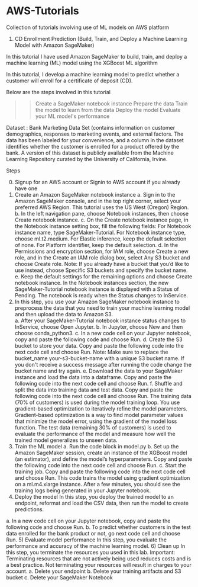 # AWS-Tutorials
Collection of tutorials involving use of ML models on AWS platform


1. CD Enrollment Prediction (Build, Train, and Deploy a Machine Learning Model with Amazon SageMaker)

In this tutorial I have used Amazon SageMaker to build, train, and deploy a machine learning (ML) model using the XGBoost ML algorithm

In this tutorial, I develop a machine learning model to predict whether a customer will enroll for a certificate of deposit (CD).

Below are the steps involved in this tutorial
>> Create a SageMaker notebook instance
>> Prepare the data
>> Train the model to learn from the data
>> Deploy the model
>> Evaluate your ML model's performance

Dataset :  Bank Marketing Data Set (contains information on customer demographics, responses to marketing events, and external factors. The data has been labeled for your convenience, and a column in the dataset identifies whether the customer is enrolled for a product offered by the bank. A version of this dataset is publicly available from the Machine Learning Repository curated by the University of California, Irvine.

Steps 

0) Signup for an AWS account or Signin to AWS account if you already have one
1) Create an Amazon SageMaker notebook instance 
  a. Sign in to the Amazon SageMaker console, and in the top right corner, select your preferred AWS Region. This tutorial uses the US West (Oregon) Region.
  b. In the left navigation pane, choose Notebook instances, then choose Create notebook instance. 
  c. On the Create notebook instance page, in the Notebook instance setting box, fill the following fields:
      For Notebook instance name, type SageMaker-Tutorial.
      For Notebook instance type, choose ml.t2.medium.
      For Elastic inference, keep the default selection of none.
      For Platform identifier, keep the default selection.
  d. In the Permissions and encryption section, for IAM role, choose Create a new role, and in the Create an IAM role dialog box, select Any S3 bucket and choose
     Create role.
  Note: If you already have a bucket that you’d like to use instead, choose Specific S3 buckets and specify the bucket name.
  e. Keep the default settings for the remaining options and choose Create notebook instance.
     In the Notebook instances section, the new SageMaker-Tutorial notebook instance is displayed with a Status of Pending. The notebook is ready when the Status          changes to InService.
2) In this step, you use your Amazon SageMaker notebook instance to preprocess the data that you need to train your machine learning model and then upload the data      to Amazon S3.  
  a. After your SageMaker-Tutorial notebook instance status changes to InService, choose Open Jupyter.
  b. In Jupyter, choose New and then choose conda_python3.
  c. In a new code cell on your Jupyter notebook, copy and paste the following code and choose Run.
  d. Create the S3 bucket to store your data. Copy and paste the following code into the next code cell and choose Run.
     Note: Make sure to replace the bucket_name your-s3-bucket-name with a unique S3 bucket name. If you don't receive a success message after running the code            change the bucket name and try again. 
  e. Download the data to your SageMaker instance and load the data into a dataframe. Copy and paste the following code into the next code cell and choose Run.
  f. Shuffle and split the data into training data and test data. Copy and paste the following code into the next code cell and choose Run.
      The training data (70% of customers) is used during the model training loop. You use gradient-based optimization to iteratively refine the model parameters. 
      Gradient-based optimization is a way to find model parameter values that minimize the model error, using the gradient of the model loss function. The test data       (remaining 30% of customers) is used to evaluate the performance of the model and measure how well the trained model generalizes to unseen data.
3) Train the ML model
  a. Run the code block in model.py
  b. Set up the Amazon SageMaker session, create an instance of the XGBoost model (an estimator), and define the model’s hyperparameters. Copy and paste the              following code into the next code cell and choose Run.
  c.  Start the training job. Copy and paste the following code into the next code cell and choose Run.
      This code trains the model using gradient optimization on a ml.m4.xlarge instance. After a few minutes, you should see the training logs being generated in           your Jupyter notebook.
 4) Deploy the model
    In this step, you deploy the trained model to an endpoint, reformat and load the CSV data, then run the model to create predictions.
  
  a.  In a new code cell on your Jupyter notebook, copy and paste the following code and choose Run.
  b.  To predict whether customers in the test data enrolled for the bank product or not, go next code cell and choose Run. 
 5) Evaluate model performance
    In this step, you evaluate the performance and accuracy of the machine learning model.
 6) Clean up
    In this step, you terminate the resources you used in this lab.
    Important: Terminating resources that are not actively being used reduces costs and is a best practice. Not terminating your resources will result in charges to     your account.
   a. Delete your endpoint
   b. Delete your training artifacts and S3 bucket
   c. Delete your SageMaker Notebook 


